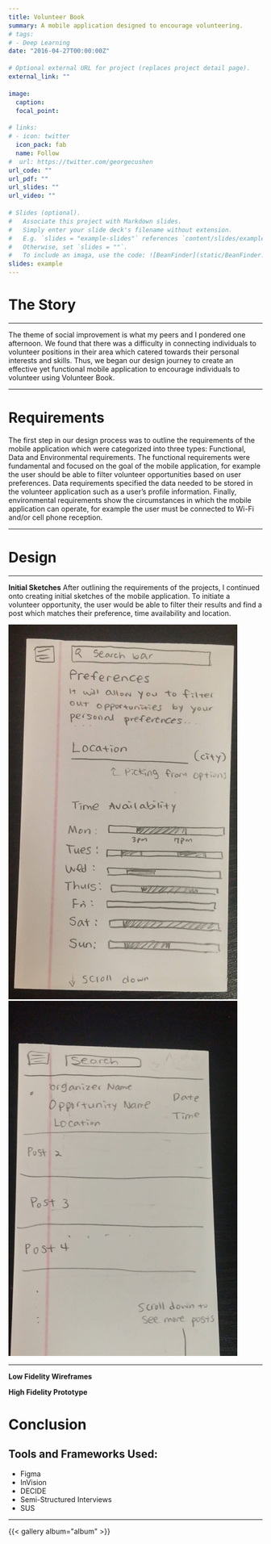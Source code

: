 ```yaml
---
title: Volunteer Book
summary: A mobile application designed to encourage volunteering.
# tags:
# - Deep Learning
date: "2016-04-27T00:00:00Z"

# Optional external URL for project (replaces project detail page).
external_link: ""

image:
  caption: 
  focal_point:

# links:
# - icon: twitter
  icon_pack: fab
  name: Follow
#  url: https://twitter.com/georgecushen
url_code: ""
url_pdf: ""
url_slides: ""
url_video: ""

# Slides (optional).
#   Associate this project with Markdown slides.
#   Simply enter your slide deck's filename without extension.
#   E.g. `slides = "example-slides"` references `content/slides/example-slides.md`.
#   Otherwise, set `slides = ""`.
#   To include an imaga, use the code: ![BeanFinder](static/BeanFinder.png)
slides: example
---
```

# The Story
---
The theme of social improvement is what my peers and I pondered one afternoon. We found that there was a difficulty in connecting individuals to volunteer positions in their area which catered towards their personal interests and skills. Thus, we began our design journey to create an effective yet functional mobile application to encourage individuals to volunteer using Volunteer Book.

---

# Requirements
The first step in our design process was to outline the requirements of the mobile application which were categorized into three types: Functional, Data and Environmental requirements. The functional requirements were fundamental and focused on the goal of the mobile application, for example the user should be able to filter volunteer opportunities based on user preferences. Data requirements specified the data needed to be stored in the volunteer application such as a user’s profile information. Finally, environmental requirements show the circumstances in which the mobile application can operate, for example the user must be connected to Wi-Fi and/or cell phone reception.

---

# Design
---
**Initial Sketches**
After outlining the requirements of the projects, I continued onto creating initial sketches of the mobile application. To initiate a volunteer opportunity, the user would be able to filter their results and find a post which matches their preference, time availability and location.

![Preferences](static/lowfipref.png)
![Preferences](static/lowfipost.png)

---
**Low Fidelity Wireframes**


**High Fidelity Prototype**

# Conclusion
**Tools and Frameworks Used:**
---
* Figma
* InVision
* DECIDE
* Semi-Structured Interviews
* SUS

--- 
  {{< gallery album="album" >}}

